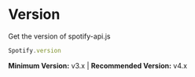 # Version

Get the version of spotify-api.js

```js
Spotify.version
```

**Minimum Version:** v3.x | **Recommended Version:** v4.x
